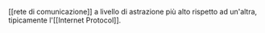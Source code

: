 [[rete di comunicazione]] a livello di astrazione più alto rispetto ad un'altra, tipicamente l'[[Internet Protocol]].
